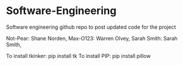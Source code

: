 # Software-Engineering
Software engineering github repo to post updated code for the project

Not-Pear: Shane Norden,
Max-O123: Warren Olvey,
Sarah Smith: Sarah Smith,


To install tkinker: pip install tk
To install PIP: pip install pillow
